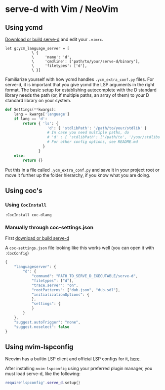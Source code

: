 # serve-d with Vim / NeoVim

## Using ycmd

[Download or build serve-d](README.md#Installation) and edit your `.vimrc`.

```vimrc
let g:ycm_language_server = [ 
            \ { 
            \     'name': 'd', 
            \     'cmdline': ['path/to/your/serve-d/binary'], 
            \     'filetypes': ['d'],
            \ }]
```

Familiarize yourself with how ycmd handles `.ycm_extra_conf.py` files.
For serve-d, it is important that you give ycmd the LSP arguments in
the right format. The basic setup for establishing autocomplete with
the D standard library needs the path (or, if multiple paths, an array
of them) to your D standard library on your system.

```python
def Settings(**kwargs):
    lang = kwargs['language']
    if lang == 'd':
        return { 'ls': {
                   'd': { 'stdlibPath': '/path/to/your/stdlib' }
                   # In case you need multiple paths, do
                   # 'd' : { 'stdlibPath': ['/path/to', '/your/stdlibs']}
                   # For other config options, see README.md
                 }
               }
    else:
        return {}
```

Put this in a file called `.ycm_extra_conf.py` and save it in your
project root or move it further up the folder hierarchy, if you know
what you are doing.

## Using coc's

### Using `CocInstall`

```
:CocInstall coc-dlang
```

### Manually through coc-settings.json

First [download or build serve-d](README.md#Installation)

A `coc-settings.json` file looking like this works well (you can open it with `:CocConfig`)

```js
{
	"languageserver": {
		"d": {
			"command": "PATH_TO_SERVE_D_EXECUTABLE/serve-d",
			"filetypes": ["d"],
			"trace.server": "on",
			"rootPatterns": ["dub.json", "dub.sdl"],
			"initializationOptions": {
			},
			"settings": {
			}
		}
	},
	"suggest.autoTrigger": "none",
	"suggest.noselect": false
}
```

## Using nvim-lspconfig

Neovim has a builtin LSP client and official LSP configs for it,
[here](https://github.com/neovim/nvim-lspconfig).

After installing `nvim-lspconfig` using your preferred plugin manager, you must
load serve-d, like the following:

```lua
require'lspconfig'.serve_d.setup{}
```
